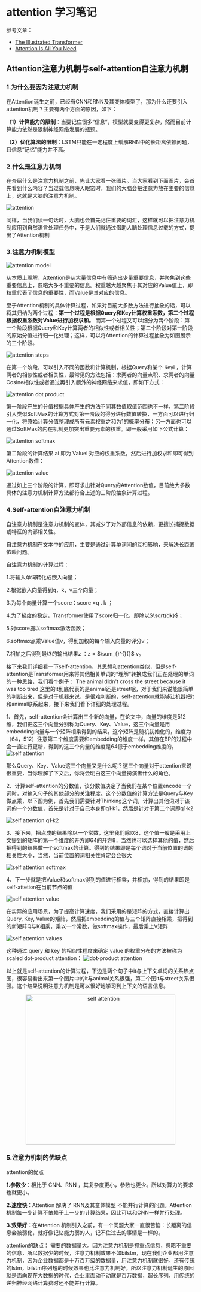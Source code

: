 # attention 学习笔记

参考文章：
* [The Illustrated Transformer](https://jalammar.github.io/illustrated-transformer/)
* [Attention Is All You Need](https://arxiv.org/abs/1706.03762)


## Attention注意力机制与self-attention自注意力机制

### 1.为什么要因为注意力机制

在Attention诞生之前，已经有CNN和RNN及其变体模型了，那为什么还要引入attention机制？主要有两个方面的原因，如下：

**（1）计算能力的限制**：当要记住很多“信息“，模型就要变得更复杂，然而目前计算能力依然是限制神经网络发展的瓶颈。

**（2）优化算法的限制**：LSTM只能在一定程度上缓解RNN中的长距离依赖问题，且信息“记忆”能力并不高。

### 2.什么是注意力机制

在介绍什么是注意力机制之前，先让大家看一张图片。当大家看到下面图片，会首先看到什么内容？当过载信息映入眼帘时，我们的大脑会把注意力放在主要的信息上，这就是大脑的注意力机制。

![attention](https://pic4.zhimg.com/80/v2-a9bf4f074f460a501ecbe4e5c68a7aff_1440w.jpg#pic_center)


同样，当我们读一句话时，大脑也会首先记住重要的词汇，这样就可以把注意力机制应用到自然语言处理任务中，于是人们就通过借助人脑处理信息过载的方式，提出了Attention机制

### 3.注意力机制模型
![attention model](https://pic2.zhimg.com/80/v2-b3da4bb2f08f7b2cd61c10353c502459_1440w.jpg#pic_center)

从本质上理解，Attention是从大量信息中有筛选出少量重要信息，并聚焦到这些重要信息上，忽略大多不重要的信息。权重越大越聚焦于其对应的Value值上，即权重代表了信息的重要性，而Value是其对应的信息。

至于Attention机制的具体计算过程，如果对目前大多数方法进行抽象的话，可以将其归纳为两个过程：**第一个过程是根据Query和Key计算权重系数，第二个过程根据权重系数对Value进行加权求和。** 而第一个过程又可以细分为两个阶段：第一个阶段根据Query和Key计算两者的相似性或者相关性；第二个阶段对第一阶段的原始分值进行归一化处理；这样，可以将Attention的计算过程抽象为如图展示的三个阶段。

![attention steps](https://pic4.zhimg.com/80/v2-99c73a55cee546d47549cdfd0946adf7_1440w.jpg#pic_center)

在第一个阶段，可以引入不同的函数和计算机制，根据Query和某个 Keyi ，计算两者的相似性或者相关性，最常见的方法包括：求两者的向量点积、求两者的向量Cosine相似性或者通过再引入额外的神经网络来求值，即如下方式：

![attention dot product](https://pic2.zhimg.com/80/v2-a88f90dcd63f76951d70f90b10bd8d75_1440w.jpg#pic_center)

第一阶段产生的分值根据具体产生的方法不同其数值取值范围也不一样，第二阶段引入类似SoftMax的计算方式对第一阶段的得分进行数值转换，一方面可以进行归一化，将原始计算分值整理成所有元素权重之和为1的概率分布；另一方面也可以通过SoftMax的内在机制更加突出重要元素的权重。即一般采用如下公式计算：

![attention softmax](https://pic4.zhimg.com/80/v2-89d3eaf593653191445b688bf1a22b8b_1440w.jpg#pic_center)

第二阶段的计算结果 ai 即为 Valuei 对应的权重系数，然后进行加权求和即可得到Attention数值：

![attention value](https://pic1.zhimg.com/80/v2-f8ba30c7099292cda390b7f4e9f09b9c_1440w.jpg#pic_center)

通过如上三个阶段的计算，即可求出针对Query的Attention数值，目前绝大多数具体的注意力机制计算方法都符合上述的三阶段抽象计算过程。

### 4.Self-attention自注意力机制
自注意力机制是注意力机制的变体，其减少了对外部信息的依赖，更擅长捕捉数据或特征的内部相关性。

自注意力机制在文本中的应用，主要是通过计算单词间的互相影响，来解决长距离依赖问题。

自注意力机制的计算过程：

1.将输入单词转化成嵌入向量；

2.根据嵌入向量得到q，k，v三个向量；

3.为每个向量计算一个score：score =q . k ；

4.为了梯度的稳定，Transformer使用了score归一化，即除以$\sqrt{dk}$；

5.对score施以softmax激活函数；

6.softmax点乘Value值v，得到加权的每个输入向量的评分v；

7.相加之后得到最终的输出结果z ：z = $\sum_{}^{}{}$ v。

接下来我们详细看一下self-attention，其思想和attention类似，但是self-attention是Transformer用来将其他相关单词的“理解”转换成我们正在处理的单词的一种思路，我们看个例子： The animal didn't cross the street because it was too tired 这里的it到底代表的是animal还是street呢，对于我们来说能很简单的判断出来，但是对于机器来说，是很难判断的，self-attention就能够让机器把it和animal联系起来，接下来我们看下详细的处理过程。

1、首先，self-attention会计算出三个新的向量，在论文中，向量的维度是512维，我们把这三个向量分别称为Query、Key、Value，这三个向量是用embedding向量与一个矩阵相乘得到的结果，这个矩阵是随机初始化的，维度为（64，512）注意第二个维度需要和embedding的维度一样，其值在BP的过程中会一直进行更新，得到的这三个向量的维度是64低于embedding维度的。
![self attention](https://pic3.zhimg.com/80/v2-e473200fb3a2a00ce7467967d174ac76_1440w.jpg#pic_center)

那么Query、Key、Value这三个向量又是什么呢？这三个向量对于attention来说很重要，当你理解了下文后，你将会明白这三个向量扮演者什么的角色。

2、计算self-attention的分数值，该分数值决定了当我们在某个位置encode一个词时，对输入句子的其他部分的关注程度。这个分数值的计算方法是Query与Key做点乘，以下图为例，首先我们需要针对Thinking这个词，计算出其他词对于该词的一个分数值，首先是针对于自己本身即q1·k1，然后是针对于第二个词即q1·k2

![self attention q1·k2](https://pic3.zhimg.com/80/v2-8d98509cd1e0c7f72a0555c00cb8da06_1440w.jpg#pic_center)


3、接下来，把点成的结果除以一个常数，这里我们除以8，这个值一般是采用上文提到的矩阵的第一个维度的开方即64的开方8，当然也可以选择其他的值，然后把得到的结果做一个softmax的计算。得到的结果即是每个词对于当前位置的词的相关性大小，当然，当前位置的词相关性肯定会会很大

![self attention softmax](https://pic3.zhimg.com/80/v2-41384c3fad61e1943466f5b6d2476c0a_1440w.jpg#pic_center)

4、下一步就是把Value和softmax得到的值进行相乘，并相加，得到的结果即是self-attetion在当前节点的值

![self attention value](https://pic2.zhimg.com/80/v2-87c41175e574e446b19334520f76b9bd_1440w.jpg#pic_center)


在实际的应用场景，为了提高计算速度，我们采用的是矩阵的方式，直接计算出Query, Key, Value的矩阵，然后把embedding的值与三个矩阵直接相乘，把得到的新矩阵Q与K相乘，乘以一个常数，做softmax操作，最后乘上V矩阵

![self attention values](https://pic4.zhimg.com/80/v2-3650acdf0c697e29aed2e0f01883cf2f_1440w.jpg#pic_center)

这种通过 query 和 key 的相似性程度来确定 value 的权重分布的方法被称为scaled dot-product attention：
![dot-product attention](https://pic1.zhimg.com/80/v2-e1c22655993d4a226c0f6353595398c4_1440w.jpg#pic_center)

以上就是self-attention的计算过程，下边是两个句子中it与上下文单词的关系热点图，很容易看出来第一个图片中的it与animal关系很强，第二个图it与street关系很强。这个结果说明注意力机制是可以很好地学习到上下文的语言信息。


<p align="center"><img width="400" src="https://pic2.zhimg.com/80/v2-a1f123cabab768b6c5cd9083aa22d68d_1440w.jpg#pic_center" title="self attention"></p>

### 5.注意力机制的优缺点

attention的优点

**1.参数少**：相比于 CNN、RNN ，其复杂度更小，参数也更少。所以对算力的要求也就更小。

**2.速度快**：Attention 解决了 RNN及其变体模型 不能并行计算的问题。Attention机制每一步计算不依赖于上一步的计算结果，因此可以和CNN一样并行处理。

**3.效果好**：在Attention 机制引入之前，有一个问题大家一直很苦恼：长距离的信息会被弱化，就好像记忆能力弱的人，记不住过去的事情是一样的。

attention的缺点：
需要的数据量大。因为注意力机制是抓重点信息，忽略不重要的信息，所以数据少的时候，注意力机制效果不如bilstm，现在我们企业都用注意力机制，因为企业数据都是十万百万级的数据量，用注意力机制就很好。还有传统的lstm，bilstm序列短的时候效果也比注意力机制好。所以注意力机制诞生的原因就是面向现在大数据的时代，企业里面动不动就是百万数据，超长序列，用传统的递归神经网络计算费时还不能并行计算。







